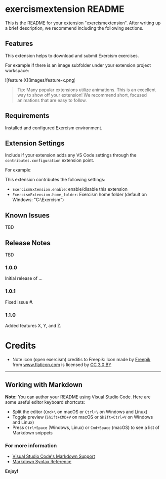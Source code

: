 # exercismextension README

This is the README for your extension "exercismextension". After writing up a brief description, we recommend including the following sections.

## Features

This extension helps to download and submit Exercism exercises.

For example if there is an image subfolder under your extension project workspace:

\!\[feature X\]\(images/feature-x.png\)

> Tip: Many popular extensions utilize animations. This is an excellent way to show off your extension! We recommend short, focused animations that are easy to follow.

## Requirements

Installed and configured Exercism environment.

## Extension Settings

Include if your extension adds any VS Code settings through the `contributes.configuration` extension point.

For example:

This extension contributes the following settings:

* `ExercismExtension.enable`: enable/disable this extension
* `ExercismExtension.home_folder`: Exercism home folder (default on Windows: "C:\Exercism")

## Known Issues

TBD

## Release Notes

TBD

### 1.0.0

Initial release of ...

### 1.0.1

Fixed issue #.

### 1.1.0

Added features X, Y, and Z.

# Credits

* Note icon (open exercism) creditis to Freepik: Icon made by <a href="https://www.flaticon.com/authors/freepik" title="Freepik">Freepik</a> from <a href="https://www.flaticon.com/" title="Flaticon">www.flaticon.com</a> is licensed by <a href="http://creativecommons.org/licenses/by/3.0/" title="Creative Commons BY 3.0" target="_blank">CC 3.0 BY</a></div>

-----------------------------------------------------------------------------------------------------------

## Working with Markdown

**Note:** You can author your README using Visual Studio Code.  Here are some useful editor keyboard shortcuts:

* Split the editor (`Cmd+\` on macOS or `Ctrl+\` on Windows and Linux)
* Toggle preview (`Shift+CMD+V` on macOS or `Shift+Ctrl+V` on Windows and Linux)
* Press `Ctrl+Space` (Windows, Linux) or `Cmd+Space` (macOS) to see a list of Markdown snippets

### For more information

* [Visual Studio Code's Markdown Support](http://code.visualstudio.com/docs/languages/markdown)
* [Markdown Syntax Reference](https://help.github.com/articles/markdown-basics/)

**Enjoy!**
